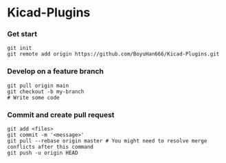 # Kicad-Plugins

### Get start

```
git init
git remote add origin https://github.com/BoyuHan666/Kicad-Plugins.git
```

### Develop on a feature branch

```
git pull origin main
git checkout -b my-branch
# Write some code
```

### Commit and create pull request

```
git add <files>
git commit -m '<message>'
git pull --rebase origin master # You might need to resolve merge conflicts after this command
git push -u origin HEAD
```
